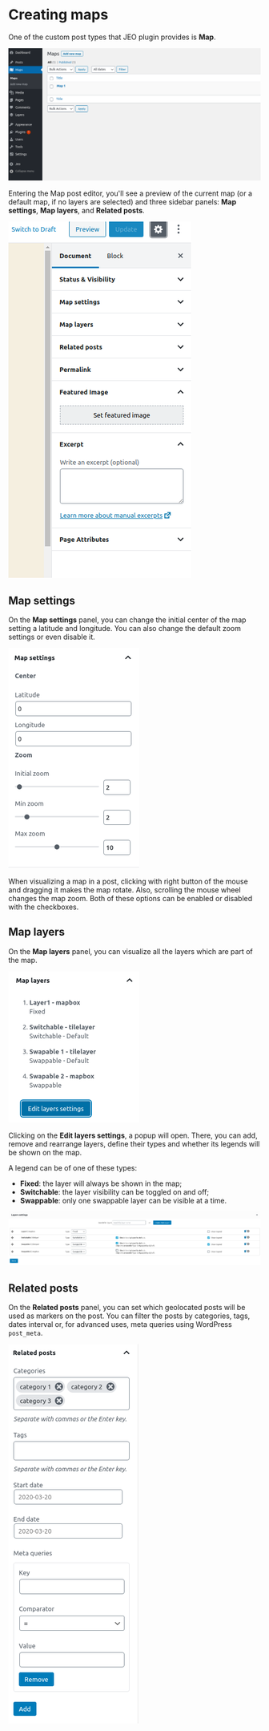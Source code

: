 # Creating maps

One of the custom post types that JEO plugin provides is **Map**.

![Post Type Maps](img/post-type-maps.png)

Entering the Map post editor, you'll see a preview of the current map (or a default map, if no layers are selected) and three sidebar panels: **Map settings**, **Map layers**, and **Related posts**.

![Map Sidebar](img/map-sidebar.png)

## Map settings

On the **Map settings** panel, you can change the initial center of the map setting a latitude and longitude. You can also change the default zoom settings or even disable it.

![Map settings](img/map-settings.png)

When visualizing a map in a post, clicking with right button of the mouse and dragging it makes the map rotate. Also, scrolling the mouse wheel changes the map zoom. Both of these options can be enabled or disabled with the checkboxes.

## Map layers

On the **Map layers** panel, you can visualize all the layers which are part of the map.

![Map Layers](img/map-layers.png)

Clicking on the **Edit layers settings**, a popup will open. There, you can add, remove and rearrange layers, define their types and whether its legends will be shown on the map.

A legend can be of one of these types:

- **Fixed**: the layer will always be shown in the map;
- **Switchable**: the layer visibility can be toggled on and off;
- **Swappable**: only one swappable layer can be visible at a time.

![Layers settings](img/layers-settings.png)

## Related posts

On the **Related posts** panel, you can set which geolocated posts will be used as markers on the post. You can filter the posts by categories, tags, dates interval or, for advanced uses, meta queries using WordPress `post_meta`.

![Related posts](img/related-posts.png)

